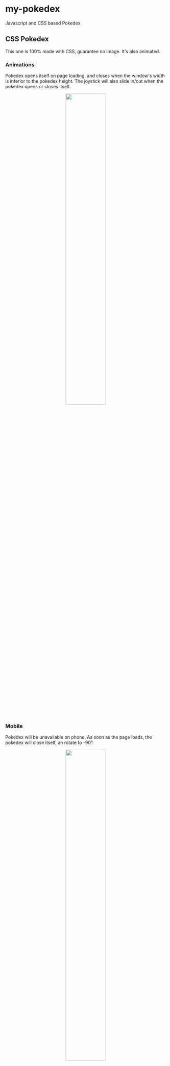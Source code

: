 # my-pokedex
Javascript and CSS based Pokedex

## CSS Pokedex
This one is 100% made with CSS, guarantee no image. It's also animated.

### Animations
Pokedex opens itself on page loading, and closes when the window's width is inferior to the pokedex height.
The joystick will also slide in/out when the pokedex opens or closes itself.

<p align="center">
  <img align="middle" src="https://i.neilrichter.com/0m5ii.gif" width="50%">
</p>

### Mobile
Pokedex will be unavailable on phone. As soon as the page loads, the pokedex will close itself, an rotate to -90°. 

<p align="center">
  <img align="middle" src="https://i.neilrichter.com/xobdh.gif" width="50%">
</p>

## Searching a Pokemon
This Pokedex does only contain first generation pokemons, with names in *english*. It is case insensitive, 
so if you try `magikarp` or `Magikarp` it is the same. You can also search with the pokemon's number, without the `0`: 
You can look for Pikachu by entering `25` and not `025`.

**Note:** Some pokemons can't be called like this, because of their special characters or attributes in their name such
as Farfetch'd, Nidoran F & M, Mr.Mime...

## Navigation

It is possible to go to the previous thanks to the arrow on the joystick. You can go from 1 to 151.

<p align="center">
  <img align="middle" src="https://i.neilrichter.com/urgqo.gif" width="50%">
</p>

The two buttons under the screen allows the user to ***cancel a search***, or to search . Canceling on a pokemon's card
won't hide it. It will only hide the search form.
